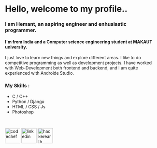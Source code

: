 # Hello, welcome to my profile..

### I am Hemant, an aspiring engineer and enhusiastic programmer. 
#### I'm from India and a Computer science engineering student at MAKAUT university.

I just love to learn new things and explore different areas. I like to do competitive programming as well as development projects.
I have worked with Web-Development both frontend and backend, and I am quite experienced with Androide Studio.

### My Skills :
- C / C++
- Python / Django
- HTML / CSS / Js
- Photoshop

<br>


[<img src='https://cdn.jsdelivr.net/npm/simple-icons@3.0.1/icons/codechef.svg' alt='codechef' height='50'>](https://www.codechef.com/users/hemant1101) 
[<img src='https://cdn.jsdelivr.net/npm/simple-icons@3.0.1/icons/linkedin.svg' alt='linkedin' height='50'>](https://www.linkedin.com/in/hemant-kumar-mandal-417a491b0/)
[<img src='https://cdn.jsdelivr.net/npm/simple-icons@3.0.1/icons/hackerearth.svg' alt='hackerearth' height='50'>](https://www.hackerearth.com/@hemantkumar31)

